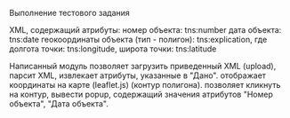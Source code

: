 Выполнение тестового задания

XML, содержащий атрибуты:
номер объекта: tns:number
дата объекта: tns:date
геокоординаты объекта (тип - полигон): tns:explication,
где долгота точки: tns:longitude, широта точки: tns:latitude

Написанный модуль позволяет загрузить приведенный XML (upload),
парсит XML, извлекает атрибуты, указанные в "Дано".
отображает координаты на карте (leaflet.js) (контур полигона).
позволяет кликнуть на контур, вывести popup, содержащий значения атрибутов "Номер объекта", "Дата объекта".
